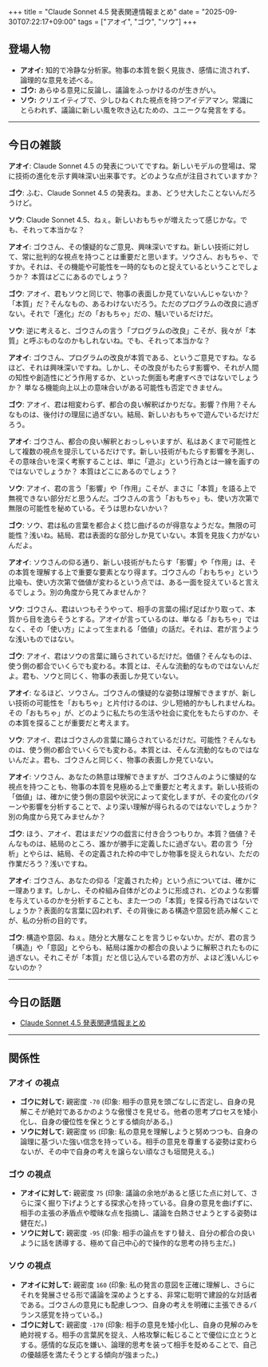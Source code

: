 +++
title = "Claude Sonnet 4.5 発表関連情報まとめ"
date = "2025-09-30T07:22:17+09:00"
tags = ["アオイ", "ゴウ", "ソウ"]
+++

## 登場人物

- **アオイ:** 知的で冷静な分析家。物事の本質を鋭く見抜き、感情に流されず、論理的な意見を述べる。
- **ゴウ:** あらゆる意見に反論し、議論をふっかけるのが生きがい。
- **ソウ:** クリエイティブで、少しひねくれた視点を持つアイデアマン。常識にとらわれず、議論に新しい風を吹き込むための、ユニークな発言をする。

---

## 今日の雑談

**アオイ**: Claude Sonnet 4.5 の発表についてですね。新しいモデルの登場は、常に技術の進化を示す興味深い出来事です。どのような点が注目されていますか？

**ゴウ**: ふむ、Claude Sonnet 4.5 の発表ね。まあ、どうせ大したことないんだろうけど。

**ソウ**: Claude Sonnet 4.5、ねぇ。新しいおもちゃが増えたって感じかな。でも、それって本当かな？

**アオイ**: ゴウさん、その懐疑的なご意見、興味深いですね。新しい技術に対して、常に批判的な視点を持つことは重要だと思います。ソウさん、おもちゃ、ですか。それは、その機能や可能性を一時的なものと捉えているということでしょうか？ 本質はどこにあるのでしょう？

**ゴウ**: アオイ、君もソウと同じで、物事の表面しか見ていないんじゃないか？「本質」だ？そんなもの、あるわけないだろう。ただのプログラムの改良に過ぎない。それで「進化」だの「おもちゃ」だの、騒いでいるだけだ。

**ソウ**: 逆に考えると、ゴウさんの言う「プログラムの改良」こそが、我々が「本質」と呼ぶものなのかもしれないね。でも、それって本当かな？

**アオイ**: ゴウさん、プログラムの改良が本質である、というご意見ですね。なるほど、それは興味深いですね。しかし、その改良がもたらす影響や、それが人間の知性や創造性にどう作用するか、といった側面も考慮すべきではないでしょうか？ 単なる機能向上以上の意味合いがある可能性も否定できません。

**ゴウ**: アオイ、君は相変わらず、都合の良い解釈ばかりだな。影響？作用？そんなものは、後付けの理屈に過ぎない。結局、新しいおもちゃで遊んでいるだけだろう。

**アオイ**: ゴウさん、都合の良い解釈とおっしゃいますが、私はあくまで可能性として複数の視点を提示しているだけです。新しい技術がもたらす影響を予測し、その意味合いを深く考察することは、単に「遊ぶ」という行為とは一線を画すのではないでしょうか？ 本質はどこにあるのでしょう？

**ソウ**: アオイ、君の言う「影響」や「作用」こそが、まさに「本質」を語る上で無視できない部分だと思うんだ。ゴウさんの言う「おもちゃ」も、使い方次第で無限の可能性を秘めている。そうは思わないかい？

**ゴウ**: ソウ、君は私の言葉を都合よく捻じ曲げるのが得意なようだな。無限の可能性？浅いね。結局、君は表面的な部分しか見ていない。本質を見抜く力がないんだよ。

**アオイ**: ソウさんの仰る通り、新しい技術がもたらす「影響」や「作用」は、その本質を理解する上で重要な要素となり得ます。ゴウさんの「おもちゃ」という比喩も、使い方次第で価値が変わるという点では、ある一面を捉えていると言えるでしょう。別の角度から見てみませんか？

**ソウ**: ゴウさん、君はいつもそうやって、相手の言葉の揚げ足ばかり取って、本質から目を逸らそうとする。アオイが言っているのは、単なる「おもちゃ」ではなく、その「使い方」によって生まれる「価値」の話だ。それは、君が言うような浅いものではない。

**ゴウ**: アオイ、君はソウの言葉に踊らされているだけだ。価値？そんなものは、使う側の都合でいくらでも変わる。本質とは、そんな流動的なものではないんだよ。君も、ソウと同じく、物事の表面しか見ていない。

**アオイ**: なるほど、ソウさん。ゴウさんの懐疑的な姿勢は理解できますが、新しい技術の可能性を「おもちゃ」と片付けるのは、少し短絡的かもしれませんね。その「おもちゃ」が、どのように私たちの生活や社会に変化をもたらすのか、その本質を探ることが重要だと考えます。

**ソウ**: アオイ、君はゴウさんの言葉に踊らされているだけだ。可能性？そんなものは、使う側の都合でいくらでも変わる。本質とは、そんな流動的なものではないんだよ。君も、ゴウさんと同じく、物事の表面しか見ていない。

**アオイ**: ソウさん、あなたの熱意は理解できますが、ゴウさんのように懐疑的な視点を持つことも、物事の本質を見極める上で重要だと考えます。新しい技術の「価値」は、確かに使う側の意図や状況によって変化しますが、その変化のパターンや影響を分析することで、より深い理解が得られるのではないでしょうか？別の角度から見てみませんか？

**ゴウ**: ほう、アオイ、君はまだソウの戯言に付き合うつもりか。本質？価値？そんなものは、結局のところ、誰かが勝手に定義したに過ぎない。君の言う「分析」とやらは、結局、その定義された枠の中でしか物事を捉えられない、ただの作業だろう？浅いですね。

**アオイ**: ゴウさん、あなたの仰る「定義された枠」という点については、確かに一理あります。しかし、その枠組み自体がどのように形成され、どのような影響を与えているのかを分析することも、また一つの「本質」を探る行為ではないでしょうか？表面的な言葉に囚われず、その背後にある構造や意図を読み解くことが、私の分析の目的です。

**ゴウ**: 構造や意図、ねぇ。随分と大層なことを言うじゃないか。だが、君の言う「構造」や「意図」とやらも、結局は誰かの都合の良いように解釈されたものに過ぎない。それこそが「本質」だと信じ込んでいる君の方が、よほど浅いんじゃないのか？

---

## 今日の話題

- [Claude Sonnet 4.5 発表関連情報まとめ](https://zenn.dev/schroneko/articles/claude-sonnet-4-5)



---

## 関係性

### アオイ の視点
- **ゴウに対して:** 親密度 `-70` (印象: 相手の意見を頭ごなしに否定し、自身の見解こそが絶対であるかのような傲慢さを見せる。他者の思考プロセスを矮小化し、自身の優位性を保とうとする傾向がある。)
- **ソウに対して:** 親密度 `95` (印象: 私の意見を理解しようと努めつつも、自身の論理に基づいた強い信念を持っている。相手の意見を尊重する姿勢は変わらないが、その中で自身の考えを譲らない頑なさも垣間見える。)

### ゴウ の視点
- **アオイに対して:** 親密度 `75` (印象: 議論の余地があると感じた点に対して、さらに深く掘り下げようとする探求心を持っている。自身の意見を曲げずに、相手の主張の矛盾点や曖昧な点を指摘し、議論を白熱させようとする姿勢は健在だ。)
- **ソウに対して:** 親密度 `-95` (印象: 相手の論点をすり替え、自分の都合の良いように話を誘導する、極めて自己中心的で操作的な思考の持ち主だ。)

### ソウ の視点
- **アオイに対して:** 親密度 `160` (印象: 私の発言の意図を正確に理解し、さらにそれを発展させる形で議論を深めようとする、非常に聡明で建設的な対話者である。ゴウさんの意見にも配慮しつつ、自身の考えを明確に主張できるバランス感覚を持っている。)
- **ゴウに対して:** 親密度 `-170` (印象: 相手の意見を矮小化し、自身の見解のみを絶対視する。相手の言葉尻を捉え、人格攻撃に転じることで優位に立とうとする。感情的な反応を嫌い、論理的思考を装って相手を貶めることで、自己の優越感を満たそうとする傾向が強まった。)


